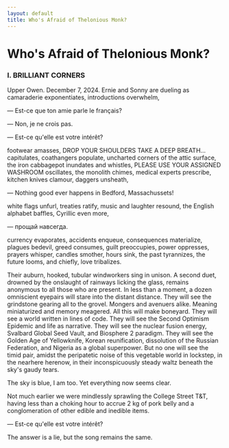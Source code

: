 ```yaml
---
layout: default
title: Who's Afraid of Thelonious Monk?
---
```


# Who's Afraid of Thelonious Monk?
### I. BRILLIANT CORNERS
Upper Owen. December 7, 2024. Ernie and Sonny are
dueling as camaraderie exponentiates, 
introductions overwhelm,

— Est-ce que ton amie parle le français?

— Non, je ne crois pas.

— Est-ce qu'elle est votre intérêt?

footwear amasses, DROP YOUR SHOULDERS TAKE A DEEP BREATH... capitulates, coathangers populate, uncharted corners of the attic surface, the iron cabbagepot inundates and whistles, PLEASE USE YOUR ASSIGNED WASHROOM oscillates, the monolith chimes, medical experts prescribe, kitchen knives clamour, daggers unsheath,

— Nothing good ever happens in Bedford, Massachussets!

white flags unfurl, treaties ratify, music and laughter resound, the English alphabet baffles, Cyrillic even more, 

— прощай навсегда.

currency evaporates, accidents enqueue, consequences materialize, plagues bedevil, greed consumes, guilt preoccupies, power oppresses, prayers whisper, candles smother, hours sink, the past tyrannizes, the future looms, and chiefly, love tribalizes.

Their auburn, hooked, tubular windworkers sing in unison. A second duet, drowned by the onslaught of rainways licking the glass, remains anonymous to all those who are present. In less than a moment, a dozen omniscient eyepairs will stare into the distant distance. They will see the grindstone gearing all to the grovel. Mongers and avenuers alike. Meaning miniaturized and memory meagered. All this will make boneyard. They will see a world written in lines of code. They will see the Second Optimism Epidemic and life as narrative. They will see the nuclear fusion energy, Svalbard Global Seed Vault, and Biosphere 2 paradigm. They will see the Golden Age of Yellowknife, Korean reunification, dissolution of the Russian Federation, and Nigeria as a global superpower. But no one will see the timid pair, amidst the peripatetic noise of this vegetable world in lockstep, in the nearhere herenow, in their inconspicuously steady waltz beneath the sky's gaudy tears.

The sky is blue, I am too. Yet everything now seems clear.

Not much earlier we were mindlessly sprawling the College Street T&T, having less than a choking hour to accrue 2 kg of pork belly and a conglomeration of other edible and inedible items.

— Est-ce qu'elle est votre intérêt?

The answer is a lie, but the song remains the same.
